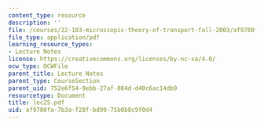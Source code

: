 ```yaml
---
content_type: resource
description: ''
file: /courses/22-103-microscopic-theory-of-transport-fall-2003/af9780fa7b3af28fbd9975b0b8c9f0d4_lec25.pdf
file_type: application/pdf
learning_resource_types:
- Lecture Notes
license: https://creativecommons.org/licenses/by-nc-sa/4.0/
ocw_type: OCWFile
parent_title: Lecture Notes
parent_type: CourseSection
parent_uid: 752e6f54-9ebb-27af-884d-d40c6ac14db9
resourcetype: Document
title: lec25.pdf
uid: af9780fa-7b3a-f28f-bd99-75b0b8c9f0d4
---
```

